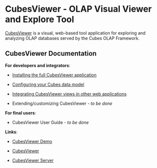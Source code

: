 CubesViewer - OLAP Visual Viewer and Explore Tool
=================================================

[CubesViewer](https://github.com/jjmontesl/cubesviewer) is a visual, web-based tool application
for exploring and analyzing OLAP databases served by the Cubes OLAP Framework.


CubesViewer Documentation
-------------------------

**For developers and integrators**:

* [Installing the full CubesViewer application](cubesviewer-gui-installation.md)
* [Configuring your Cubes data model](cubesviewer-model.md)
* [Integrating CubesViewer views in other web applications](cubesviewer-static.md)

* Extending/customizing CubesViewer - _to be done_

**For final users**:

* CubesViewer User Guide - _to be done_

**Links**:

* [CubesViewer Demo](http://jjmontesl.github.io/cubesviewer/)

* [CubesViewer](https://github.com/jjmontesl/cubesviewer)
* [CubesViewer Server](https://github.com/jjmontesl/cubesviewer-server)
